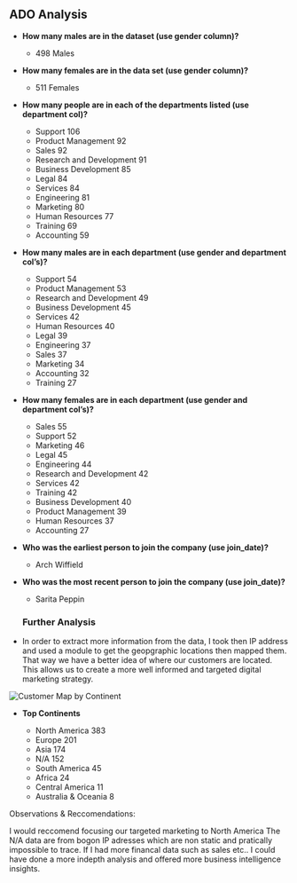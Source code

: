 ## ADO Analysis

- **How many males are in the dataset (use gender column)?**
    
    * 498 Males

- **How many females are in the data set (use gender column)?**
    
    * 511 Females

- **How many people are in each of the departments listed (use department col)?**
    
    * Support	106	
    * Product Management	92	
    * Sales	92	
    * Research and Development	91	
    * Business Development	85	
    * Legal	84	
    * Services	84	
    * Engineering	81	
    * Marketing	80	
    * Human Resources	77	
    * Training	69	
    * Accounting	59	

- **How many males are in each department (use gender and department col’s)?**

    * Support	54	
    * Product Management	53	
    * Research and Development	49	
    * Business Development	45	
    * Services	42	
    * Human Resources	40	
    * Legal	39	
    * Engineering	37	
    * Sales	37	
    * Marketing	34	
    * Accounting	32	
    * Training	27		

- **How many females are in each department (use gender and department col’s)?**

    * Sales	55	
    * Support	52	
    * Marketing	46	
    * Legal	45	
    * Engineering	44	
    * Research and Development	42	
    * Services	42	
    * Training	42	
    * Business Development	40	
    * Product Management	39	
    * Human Resources	37	
    * Accounting	27	

- **Who was the earliest person to join the company (use join_date)?**
  
  *  Arch Wiffield

- **Who was the most recent person to join the company (use join_date)?**
    
    * Sarita Peppin
    
   ### Further Analysis 
    
- In order to extract more information from the data, I took then IP address and used a module to get the geopgraphic locations then mapped them.
That way we have a better idea of where our customers are located. This allows us to create a more well informed and targeted digital marketing strategy. 

![Customer Map by Continent](/pic/map.png)

- **Top Continents**

  * North America          383
  * Europe                 201
  * Asia                   174
  * N/A                    152
  * South America          45
  * Africa                  24
  * Central America        11
  * Australia & Oceania      8
  
  
Observations & Reccomendations:

I would reccomend focusing our targeted marketing to North America The N/A data are from bogon IP adresses which are non static and pratically impossible to trace.
If I had more financal data such as sales etc.. I could have done a more indepth analysis and offered more business intelligence insights. 


